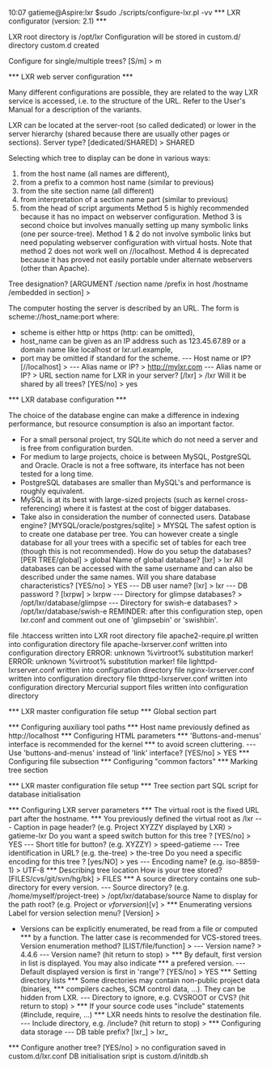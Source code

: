 10:07 gatieme@Aspire:lxr $sudo ./scripts/configure-lxr.pl -vv
*** LXR configurator (version: 2.1) ***

LXR root directory is /opt/lxr
Configuration will be stored in custom.d/
directory custom.d created

Configure for single/multiple trees? [S/m] > m

*** LXR web server configuration ***

Many different configurations are possible, they are related to the way
LXR service is accessed, i.e. to the structure of the URL.
Refer to the User's Manual for a description of the variants.

LXR can be located at the server-root (so called dedicated)
or lower in the server hierarchy (shared because there are
usually other pages or sections).
Server type? [dedicated/SHARED] > SHARED

Selecting which tree to display can be done in various ways:
  1. from the host name (all names are different),
  2. from a prefix to a common host name (similar to previous)
  3. from the site section name (all different)
  4. from interpretation of a section name part (similar to previous)
  5. from the head of script arguments
Method 5 is highly recommended because it has no impact on webserver
  configuration.
Method 3 is second choice but involves manually setting up many
  symbolic links (one per source-tree).
Method 1 & 2 do not involve symbolic links but need populating webserver
  configuration with virtual hosts.
  Note that method 2 does not work well on //localhost.
Method 4 is deprecated because it has proved not easily portable
  under alternate webservers (other than Apache).

Tree designation? [ARGUMENT
/section name
/prefix in host
/hostname
/embedded in section] > 

The computer hosting the server is described by an URL.
The form is scheme://host_name:port
where:
  - scheme is either http or https (http: can be omitted),
  - host_name can be given as an IP address such as 123.45.67.89
              or a domain name like localhost or lxr.url.example,
  - port may be omitted if standard for the scheme.
--- Host name or IP? [//localhost] > 
--- Alias name or IP? > http://mylxr.com
--- Alias name or IP? > 
URL section name for LXR in your server? [/lxr] > /lxr
Will it be shared by all trees? [YES/no] > yes

*** LXR database configuration ***


The choice of the database engine can make a difference in indexing performance,
but resource consumption is also an important factor.
  * For a small personal project, try SQLite which do not
    need a server and is free from configuration burden.
  * For medium to large projects, choice is between MySQL,
    PostgreSQL and Oracle.
    Oracle is not a free software, its interface has not been
    tested for a long time.
  * PostgreSQL databases are smaller than MySQL's
    and performance is roughly equivalent.
  * MySQL is at its best with large-sized projects
    (such as kernel cross-referencing) where it is fastest at the cost
    of bigger databases.
  * Take also in consideration the number of connected users.
Database engine? [MYSQL/oracle/postgres/sqlite] > MYSQL
The safest option is to create one database per tree.
You can however create a single database for all your trees with a specific set of
tables for each tree (though this is not recommended).
How do you setup the databases? [PER TREE/global] > global
Name of global database? [lxr] > lxr
All databases can be accessed with the same username and
can also be described under the same names.
Will you share database characteristics? [YES/no] > YES
--- DB user name? [lxr] > lxr
--- DB password ? [lxrpw] > lxrpw
--- Directory for glimpse databases? > /opt/lxr/database/glimpse
--- Directory for swish-e databases? > /opt/lxr/database/swish-e
REMINDER: after this configuration step, open lxr.conf
and comment out one of 'glimpsebin' or 'swishbin'.

file .htaccess written into LXR root directory
file apache2-require.pl written into configuration directory
file apache-lxrserver.conf written into configuration directory
ERROR: unknown %virtroot% substitution marker!
ERROR: unknown %virtroot% substitution marker!
file lighttpd-lxrserver.conf written into configuration directory
file nginx-lxrserver.conf written into configuration directory
file thttpd-lxrserver.conf written into configuration directory
Mercurial support files written into configuration directory

*** LXR master configuration file setup ***
    Global section part

*** Configuring auxiliary tool paths
*** Host name previously defined as http://localhost
*** Configuring HTML parameters
*** 'Buttons-and-menus' interface is recommended for the kernel
*** to avoid screen cluttering.
--- Use 'buttons-and-menus' instead of 'link' interface? [YES/no] > YES
*** Configuring file subsection
*** Configuring "common factors"
*** Marking tree section

*** LXR master configuration file setup ***
    Tree section part
    SQL script for database initialisation

*** Configuring LXR server parameters
*** The virtual root is the fixed URL part after the hostname.
*** You previously defined the virtual root as /lxr
--- Caption in page header? (e.g. Project XYZZY displayed by LXR) > gatieme-lxr
Do you want a speed switch button for this tree ? [YES/no] > YES
--- Short title for button? (e.g. XYZZY) > speed-gatieme
--- Tree identification in URL? (e.g. the-tree) > the-tree
Do you need a specific encoding for this tree ? [yes/NO] > yes
--- Encoding name? (e.g. iso-8859-1) > UTF-8
*** Describing tree location
How is your tree stored? [FILES/cvs/git/svn/hg/bk] > FILES
*** A source directory contains one sub-directory for every version.
--- Source directory? (e.g. /home/myself/project-tree) >  /opt/lxr/database/source
Name to display for the path root? (e.g. Project or $v for version) [$v] > 
*** Enumerating versions
Label for version selection menu?  [Version] > 
  * Versions can be explicitly enumerated, be read from a file or computed
*** by a function. The latter case is recommended for VCS-stored trees.
Version enumeration method? [LIST/file/function] > 
--- Version name?  > 4.4.6
--- Version name? (hit return to stop) > 
*** By default, first version in list is displayed. You may also indicate
*** a prefered version.
--- Default displayed version is first in 'range'? [YES/no] > YES
*** Setting directory lists
*** Some directories may contain non-public project data (binaries,
*** compilers caches, SCM control data, ...). They can be hidden from LXR.
--- Directory to ignore, e.g. CVSROOT or CVS? (hit return to stop) > 
*** If your source code uses "include" statements (#include, require, ...)
*** LXR needs hints to resolve the destination file.
--- Include directory, e.g. /include? (hit return to stop) > 
*** Configuring data storage
--- DB table prefix? [lxr_] > lxr_

*** Configure another tree? [YES/no] > no
configuration saved in custom.d/lxr.conf
DB initialisation sript is custom.d/initdb.sh
